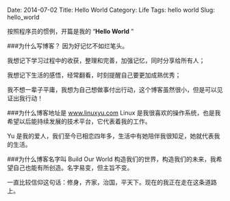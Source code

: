 Date: 2014-07-02
Title: Hello World
Category: Life
Tags: hello world
Slug: hello_world

按照程序员的惯例，开篇是我的 “**Hello World** ”

###为什么写博客？
因为好记忆不如烂笔头。

我想记下学习过程中的收获，整理和完善，加强记忆，同时分享给所有人；

我想记下生活的感悟，经常翻看，时刻提醒自己要更加成熟优秀；

我不想一辈子平庸，我想为自己想做事付出行动，这个博客虽然很小，但是可以见证出我行动！

###为什么博客地址是 www.linuxyu.com
Linux 是我很喜欢的操作系统，也是我希望以后能持续发展的技术平台，它代表着我的工作。

Yu 是我的爱人，我们至今已相恋四年多，生活中有她陪伴我很知足，她就代表我的生活。

###为什么博客名字叫 Build Our World
构造我们的世界，构造我们的未来，我希望自己也能有所创造。名字易变，但主旨不变。

一直比较信仰这句话：修身，齐家，治国，平天下。现在的我正在走在这条道路上。

